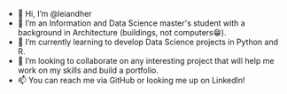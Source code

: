 - 👋 Hi, I’m @leiandher
- 👀 I’m an Information and Data Science master's student with a background in Architecture (buildings, not computers😁).
- 🌱 I’m currently learning to develop Data Science projects in Python and R.
- 💞️ I’m looking to collaborate on any interesting project that will help me work on my skills and build a portfolio.
- 📫 You can reach me via GitHub or looking me up on LinkedIn!

<!---
Gorkmeister/Gorkmeister is a ✨ special ✨ repository because its `README.md` (this file) appears on your GitHub profile.
You can click the Preview link to take a look at your changes.
--->
